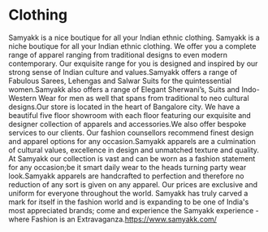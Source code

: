 # Clothing
Samyakk is a nice boutique for all your Indian ethnic clothing. 
Samyakk is a niche boutique for all your Indian ethnic clothing. We offer you a complete range of apparel ranging from traditional designs to even modern contemporary. Our exquisite range for you is designed and inspired by our strong sense of Indian culture and values.Samyakk offers a range of Fabulous Sarees, Lehengas and Salwar Suits for the quintessential women.Samyakk also offers a range of Elegant Sherwani’s, Suits and Indo-Western Wear for men as well that spans from traditional to neo cultural designs.Our store is located in the heart of Bangalore city. We have a beautiful five floor showroom with each floor featuring our exquisite and designer collection of apparels and accessories.We also offer bespoke services to our clients. Our fashion counsellors recommend finest design and apparel options for any occasion.Samyakk apparels are a culmination of cultural values, excellence in design and unmatched texture and quality. At Samyakk our collection is vast and can be worn as a fashion statement for any occasion;be it smart daily wear to the heads turning party wear look.Samyakk apparels are handcrafted to perfection and therefore no reduction of any sort is given on any apparel. Our prices are exclusive and uniform for everyone throughout the world. Samyakk has truly carved a mark for itself in the fashion world and is expanding to be one of India's most appreciated brands; come and experience the Samyakk experience - where Fashion is an Extravaganza.https://www.samyakk.com/
